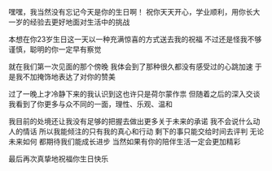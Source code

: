 嘿嘿，我当然没有忘记今天是你的生日啊！
祝你天天开心，学业顺利，用你长大一岁的经验去更好地面对生活中的挑战

本想在你23岁生日这一天以一种充满惊喜的方式送去我的祝福
不过还是怪我不够谨慎，聪明的你一定早有察觉

就在我们第一次见面的那个傍晚
我体会到了那种很久都没有感受过的心跳加速
于是我不加掩饰地表达了对你的赞美

过了一晚上才冷静下来的我认识到这也许只是荷尔蒙作祟
但随着之后的深入交谈我看到了你更多与众不同的一面，理性、乐观、温和

我目前的处境还让我没有足够的把握去做出更多关于未来的承诺
我不会说什么动人的情话
所以我能倾注的只有我的真心和行动
剩下的事只能交给时间去评判
无论未来如何
都期待我们能成长进步
当然如果有你的陪伴生活一定会更加精彩

最后再次真挚地祝福你生日快乐



